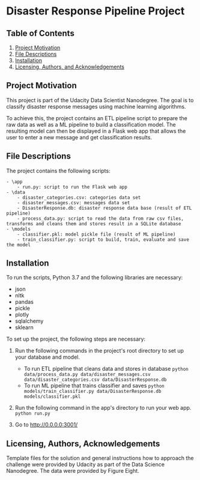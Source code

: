 # Disaster Response Pipeline Project

## Table of Contents

1. [Project Motivation](#motivation)
2. [File Descriptions](#files)
3. [Installation](#installation)
4. [Licensing, Authors, and Acknowledgements](#licensing)


## Project Motivation<a name="motivation"></a>

This project is part of the Udacity Data Scientist Nanodegree. 
The goal is to classify disaster response messages using machine learning algorithms.

To achieve this, the project contains an ETL pipeline script to prepare the raw data as well as a ML pipeline to build a classification model.
The resulting model can then be displayed in a Flask web app that allows the user to enter a new message and get classification results.

## File Descriptions <a name="files"></a>

The project contains the following scripts:
  
```
- \app
    - run.py: script to run the Flask web app
- \data
    - disaster_categories.csv: categories data set
    - disaster_messages.csv: messages data set
    - DisasterResponse.db: disaster response data base (result of ETL pipeline)
    - process_data.py: script to read the data from raw csv files, transforms and cleans them and stores result in a SQLite database
- \models
    - classifier.pkl: model pickle file (result of ML pipeline)
    - train_classifier.py: script to build, train, evaluate and save the model
```

## Installation <a name="installation"></a>

To run the scripts, Python 3.7 and the following libraries are necessary:

* json
* nltk
* pandas
* pickle
* plotly
* sqlalchemy
* sklearn

To set up the project, the following steps are necessary:

1. Run the following commands in the project's root directory to set up your database and model.

    - To run ETL pipeline that cleans data and stores in database
        `python data/process_data.py data/disaster_messages.csv data/disaster_categories.csv data/DisasterResponse.db`
    - To run ML pipeline that trains classifier and saves
        `python models/train_classifier.py data/DisasterResponse.db models/classifier.pkl`

2. Run the following command in the app's directory to run your web app.
    `python run.py`

3. Go to http://0.0.0.0:3001/


## Licensing, Authors, Acknowledgements<a name="licensing"></a>

Template files for the solution and general instructions how to approach the challenge were provided by Udacity as part of the Data Science Nanodegree.
The data were provided by Figure Eight.